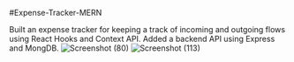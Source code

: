 #Expense-Tracker-MERN

Built an expense tracker for keeping a track of incoming and outgoing flows using React Hooks and Context API. Added a backend API using Express and MongDB.
![Screenshot (80)](https://user-images.githubusercontent.com/55950784/99957942-7bd44380-2dae-11eb-94b5-f3f6f490602d.png)
![Screenshot (113)](https://user-images.githubusercontent.com/55950784/99957943-7d057080-2dae-11eb-80e8-81bf3ac77239.png)
